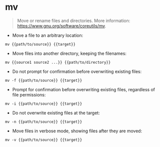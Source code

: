 # mv

> Move or rename files and directories.
> More information: <https://www.gnu.org/software/coreutils/mv>.

- Move a file to an arbitrary location:

`mv {{path/to/source}} {{target}}`

- Move files into another directory, keeping the filenames:

`mv {{source1 source2 ...}} {{path/to/directory}}`

- Do not prompt for confirmation before overwriting existing files:

`mv -f {{path/to/source}} {{target}}`

- Prompt for confirmation before overwriting existing files, regardless of file permissions:

`mv -i {{path/to/source}} {{target}}`

- Do not overwrite existing files at the target:

`mv -n {{path/to/source}} {{target}}`

- Move files in verbose mode, showing files after they are moved:

`mv -v {{path/to/source}} {{target}}`
